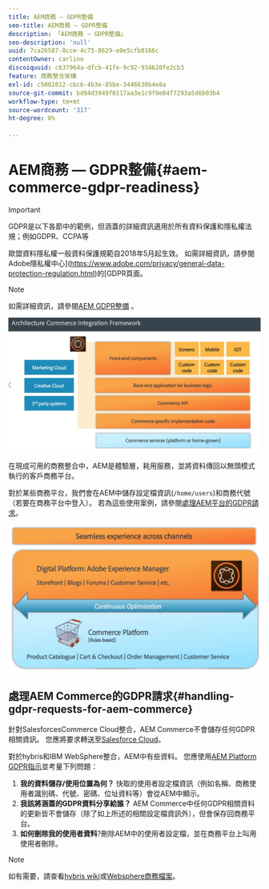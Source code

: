 ```yaml
---
title: AEM商務 — GDPR整備
seo-title: AEM商務 — GDPR整備
description: 「AEM商務 — GDPR整備」
seo-description: 'null'
uuid: 7ca26587-8cce-4c75-8629-e0e5cfb8166c
contentOwner: carlino
discoiquuid: c637964a-dfcb-41fe-9c92-934620fe2cb3
feature: 商務整合架構
exl-id: c5002812-cbc6-4b3e-85be-3446630b4e8a
source-git-commit: bd94d3949f0117aa3e1c9f0e84f7293a5d6b03b4
workflow-type: tm+mt
source-wordcount: '317'
ht-degree: 0%

---
```


# AEM商務 — GDPR整備{#aem-commerce-gdpr-readiness}

>[!IMPORTANT]
>
>GDPR是以下各節中的範例，但涵蓋的詳細資訊適用於所有資料保護和隱私權法規；例如GDPR、CCPA等

歐盟資料隱私權一般資料保護規範自2018年5月起生效。 如需詳細資訊，請參閱Adobe隱私權中心](https://www.adobe.com/privacy/general-data-protection-regulation.html)的[GDPR頁面。

>[!NOTE]
>
>如需詳細資訊，請參閱[AEM GDPR整備](/help/managing/data-protection-and-privacy.md) 。

![screen_shot_2018-03-22at111606](assets/screen_shot_2018-03-22at111606.jpg)

在現成可用的商務整合中，AEM是體驗層，耗用服務，並將資料傳回以無頭模式執行的客戶商務平台。

對於某些商務平台，我們會在AEM中儲存設定檔資訊(`/home/users`)和商務代號（若要在商務平台中登入）。 若為這些使用案例，請參閱[處理AEM平台的GDPR請求](/help/sites-administering/handling-gdpr-requests-for-aem-platform.md)。

![screen_shot_2018-03-22at111621](assets/screen_shot_2018-03-22at111621.jpg)

## 處理AEM Commerce的GDPR請求{#handling-gdpr-requests-for-aem-commerce}

針對SalesforcesCommerce Cloud整合，AEM Commerce不會儲存任何GDPR相關資訊。 您應將要求轉送至[Salesforce Cloud](https://documentation.demandware.com/)。

對於hybris和IBM WebSphere整合，AEM中有些資料。 您應使用[AEM Platform GDPR指示](/help/sites-administering/handling-gdpr-requests-for-aem-platform.md)並考量下列問題：

1. **我的資料儲存/使用位置為何？** 快取的使用者設定檔資訊（例如名稱、商務使用者識別碼、代號、密碼、位址資料等）會從AEM中顯示。
1. **我該將涵蓋的GDPR資料分享給誰？** AEM Commerce中任何GDPR相關資料的更新皆不會儲存（除了如上所述的相關設定檔資訊外），但會保存回商務平台。
1. **如何刪除我的使用者資料**?刪除AEM中的使用者設定檔，並在商務平台上叫用使用者刪除。

>[!NOTE]
>
>如有需要，請查看[hybris wiki](https://wiki.hybris.com/)或[Websphere商務檔案](https://www-01.ibm.com/support/docview.wss?uid=swg27036450)。
